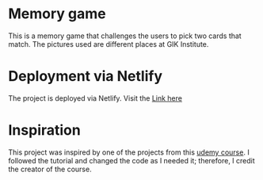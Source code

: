 # Memory game
This is a memory game that challenges the users to pick two cards that match. The pictures used are different places at GIK Institute. 

# Deployment via Netlify
The project is deployed via Netlify. Visit the [Link here](https://candid-fox-224265.netlify.app/)



# Inspiration
This project was inspired by one of the projects from this [udemy course](https://www.udemy.com/course/build-web-apps-with-react-firebase/). I followed the tutorial and changed the code as I needed it; therefore, I credit the creator of the course. 


